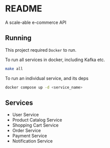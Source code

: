 # README

A scale-able e-commerce API

## Running

This project required `Docker` to run.

To run all services in docker, including Kafka etc.

```bash
make all
```

To run an individual service, and its deps

```bash
docker compose up -d <service_name>
```

## Services

- User Service
- Product Catalog Service
- Shopping Cart Service
- Order Service
- Payment Service
- Notification Service
